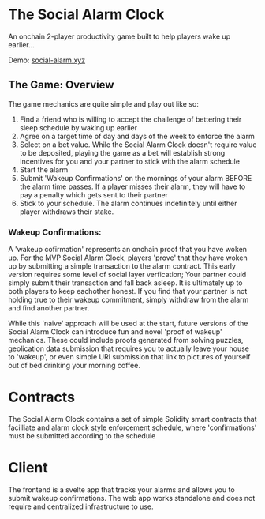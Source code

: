 # The Social Alarm Clock 
An onchain 2-player productivity game built to help players wake up earlier...

Demo: [social-alarm.xyz](https://social-alarm.xyz/)

## The Game: Overview
The game mechanics are quite simple and play out like so:

  1. Find a friend who is willing to accept the challenge of bettering their sleep schedule by waking up earlier
  2. Agree on a target time of day and days of the week to enforce the alarm
  3. Select on a bet value. While the Social Alarm Clock doesn't require value to be deposited, playing the game as a bet will establish strong incentives for you and your partner to stick with the alarm schedule
  4. Start the alarm
  5. Submit 'Wakeup Confirmations' on the mornings of your alarm BEFORE the alarm time passes. If a player misses their alarm, they will have to pay a penalty which gets sent to their partner
  6. Stick to your schedule. The alarm continues indefinitely until either player withdraws their stake.

### Wakeup Confirmations:
A 'wakeup cofirmation' represents an onchain proof that you have woken up. For the MVP Social Alarm Clock, players 'prove' that they have woken up by submitting a simple transaction to the alarm contract. This early version requires some level of social layer verfication; Your partner could simply submit their transaction and fall back asleep. It is ultimately up to both players to keep eachother honest. If you find that your partner is not holding true to their wakeup commitment, simply withdraw from the alarm and find another partner.

While this 'naive' approach will be used at the start, future versions of the Social Alarm Clock can introduce fun and novel 'proof of wakeup' mechanics. These could include proofs generated from solving puzzles, geolication data submission that requires you to actually leave your house to 'wakeup', or even simple URI submission that link to pictures of yourself out of bed drinking your morning coffee.


# Contracts
The Social Alarm Clock contains a set of simple Solidity smart contracts that facilliate and alarm clock style enforcement schedule, where 'confirmations' must be submitted according to the schedule

# Client
The frontend is a svelte app that tracks your alarms and allows you to submit wakeup confirmations. The web app works standalone and does not require and centralized infrastructure to use. 
